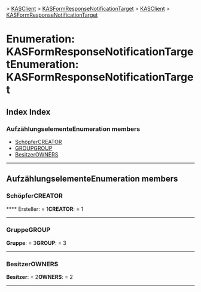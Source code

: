 <span data-ttu-id="1cf4b-101">[](../README.md) > [KASClient](../modules/kasclient.md) > [KASFormResponseNotificationTarget](../enums/kasclient.kasformresponsenotificationtarget.md)</span><span class="sxs-lookup"><span data-stu-id="1cf4b-101">[](../README.md) > [KASClient](../modules/kasclient.md) > [KASFormResponseNotificationTarget](../enums/kasclient.kasformresponsenotificationtarget.md)</span></span>

# <a name="enumeration-kasformresponsenotificationtarget"></a><span data-ttu-id="1cf4b-102">Enumeration: KASFormResponseNotificationTarget</span><span class="sxs-lookup"><span data-stu-id="1cf4b-102">Enumeration: KASFormResponseNotificationTarget</span></span>

## <a name="index"></a><span data-ttu-id="1cf4b-103">Index </span><span class="sxs-lookup"><span data-stu-id="1cf4b-103">Index</span></span>

### <a name="enumeration-members"></a><span data-ttu-id="1cf4b-104">Aufzählungselemente</span><span class="sxs-lookup"><span data-stu-id="1cf4b-104">Enumeration members</span></span>

* [<span data-ttu-id="1cf4b-105">Schöpfer</span><span class="sxs-lookup"><span data-stu-id="1cf4b-105">CREATOR</span></span>](kasclient.kasformresponsenotificationtarget.md#creator)
* [<span data-ttu-id="1cf4b-106">GROUP</span><span class="sxs-lookup"><span data-stu-id="1cf4b-106">GROUP</span></span>](kasclient.kasformresponsenotificationtarget.md#group)
* [<span data-ttu-id="1cf4b-107">Besitzer</span><span class="sxs-lookup"><span data-stu-id="1cf4b-107">OWNERS</span></span>](kasclient.kasformresponsenotificationtarget.md#owners)

---

## <a name="enumeration-members"></a><span data-ttu-id="1cf4b-108">Aufzählungselemente</span><span class="sxs-lookup"><span data-stu-id="1cf4b-108">Enumeration members</span></span>

<a id="creator"></a>

###  <a name="creator"></a><span data-ttu-id="1cf4b-109">Schöpfer</span><span class="sxs-lookup"><span data-stu-id="1cf4b-109">CREATOR</span></span>

<span data-ttu-id="1cf4b-110">\*\*\*\* Ersteller: = 1</span><span class="sxs-lookup"><span data-stu-id="1cf4b-110">**CREATOR**:  = 1</span></span>

___
<a id="group"></a>

###  <a name="group"></a><span data-ttu-id="1cf4b-111">Gruppe</span><span class="sxs-lookup"><span data-stu-id="1cf4b-111">GROUP</span></span>

<span data-ttu-id="1cf4b-112">**Gruppe**: = 3</span><span class="sxs-lookup"><span data-stu-id="1cf4b-112">**GROUP**:  = 3</span></span>

___
<a id="owners"></a>

###  <a name="owners"></a><span data-ttu-id="1cf4b-113">Besitzer</span><span class="sxs-lookup"><span data-stu-id="1cf4b-113">OWNERS</span></span>

<span data-ttu-id="1cf4b-114">**Besitzer**: = 2</span><span class="sxs-lookup"><span data-stu-id="1cf4b-114">**OWNERS**:  = 2</span></span>

___

